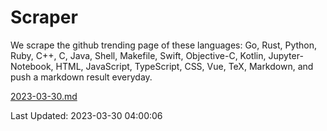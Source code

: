 # Scraper

We scrape the github trending page of these languages: Go, Rust, Python, Ruby, C++, C, Java, Shell, Makefile, Swift, Objective-C, Kotlin, Jupyter-Notebook, HTML, JavaScript, TypeScript, CSS, Vue, TeX, Markdown, and push a markdown result everyday.

[2023-03-30.md](https://github.com/yangwenmai/github-trending-backup/blob/master/2023-03-30.md)

Last Updated: 2023-03-30 04:00:06
